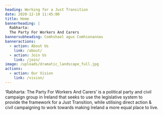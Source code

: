 ```yaml
---
heading: Working for a Just Transition
date: 2020-12-10 11:45:00
title: Home
bannerheading: |
  Rabharta:
  The Party For Workers And Carers
bannersubheading: Comhshaol agus Comhionannas
banneractions:
  - action: About Us
    link: /about/
  - action: Join Us
    link: /join/
image: /uploads/dramatic_landscape_full.jpg
actions:
  - action: Our Vision
    link: /vision/
---
```

‘Rabharta: The Party For Workers And Carers’ is a political party and civil campaign group in Ireland that seeks to use the legislative system to provide the framework for a Just Transition, while utilising direct action & civil campaigning to work towards making Ireland a more equal place to live.